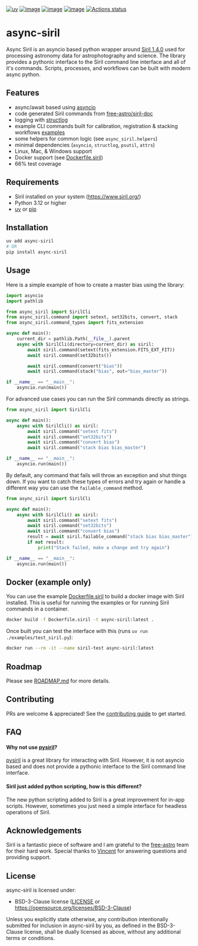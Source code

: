 [![uv](https://img.shields.io/endpoint?url=https://raw.githubusercontent.com/astral-sh/uv/main/assets/badge/v0.json)](https://github.com/astral-sh/uv)
[![image](https://img.shields.io/pypi/v/async-siril.svg)](https://pypi.python.org/pypi/async-siril)
[![image](https://img.shields.io/pypi/l/async-siril.svg)](https://pypi.python.org/pypi/async-siril)
[![image](https://img.shields.io/pypi/pyversions/async-siril.svg)](https://pypi.python.org/pypi/async-siril)
[![Actions status](https://github.com/KyleLeNeau/async-siril/actions/workflows/ci.yml/badge.svg)](https://github.com/KyleLeNeau/async-siril/actions)

# async-siril

Async Siril is an asyncio based python wrapper around [Siril 1.4.0](https://www.siril.org/) used for processing astronomy data for astrophotography and science. The library provides a pythonic interface to the Siril command line interface and all of it's commands. Scripts, processes, and workflows can be built with modern async python.

## Features

* async/await based using [asyncio](https://docs.python.org/3/library/asyncio.html)
* code generated Siril commands from [free-astro/siril-doc](https://gitlab.com/free-astro/siril-doc/)
* logging with [structlog](https://www.structlog.org/)
* example CLI commands built for calibration, registration & stacking workflows [examples](./examples)
* some helpers for common logic (see `async_siril.helpers`)
* minimal dependencies (`asyncio`, `structlog`, `psutil`, `attrs`)
* Linux, Mac, & Windows support
* Docker support (see [Dockerfile.siril](./Dockerfile.siril))
* 66% test coverage 

## Requirements

* Siril installed on your system (https://www.siril.org/)
* Python 3.12 or higher
* [uv](https://docs.astral.sh/uv/) or [pip](https://pip.pypa.io/en/stable/)

## Installation

```bash
uv add async-siril
# OR
pip install async-siril
```

## Usage

Here is a simple example of how to create a master bias using the library:

```python
import asyncio
import pathlib

from async_siril import SirilCli
from async_siril.command import setext, set32bits, convert, stack
from async_siril.command_types import fits_extension

async def main():
    current_dir = pathlib.Path(__file__).parent
    async with SirilCli(directory=current_dir) as siril:
        await siril.command(setext(fits_extension.FITS_EXT_FIT))
        await siril.command(set32bits())

        await siril.command(convert("bias"))
        await siril.command(stack("bias", out="bias_master"))

if __name__ == "__main__":
    asyncio.run(main())
```

For advanced use cases you can run the Siril commands directly as strings.

```python
from async_siril import SirilCli

async def main():
    async with SirilCli() as siril:
        await siril.command("setext fits")
        await siril.command("set32bits")
        await siril.command("convert bias")
        await siril.command("stack bias bias_master")

if __name__ == "__main__":
    asyncio.run(main())
```

By default, any command that fails will throw an exception and shut things down. If you want to catch these types of errors and try again or handle a different way you can use the `failable_command` method.

```python
from async_siril import SirilCli

async def main():
    async with SirilCli() as siril:
        await siril.command("setext fits")
        await siril.command("set32bits")
        await siril.command("convert bias")
        result = await siril.failable_command("stack bias bias_master")
        if not result:
            print("Stack failed, make a change and try again")

if __name__ == "__main__":
    asyncio.run(main())
```

## Docker (example only)

You can use the example [Dockerfile.siril](./Dockerfile.siril) to build a docker image with Siril installed. This is useful for running the examples or for running Siril commands in a container.

```bash
docker build -f Dockerfile.siril -t async-siril:latest .
```

Once built you can test the interface with this (runs `uv run ./examples/test_siril.py`):

```bash
docker run --rm -it --name siril-test async-siril:latest
```

## Roadmap

Please see [ROADMAP.md](./ROADMAP.md) for more details.

## Contributing

PRs are welcome & appreciated! See the [contributing guide](./CONTRIBUTING.md) to get started.

## FAQ

#### Why not use [pysiril](https://gitlab.com/free-astro/pysiril)?

[pysiril](https://gitlab.com/free-astro/pysiril) is a great library for interacting with Siril. However, it is not asyncio based and does not provide a pythonic interface to the Siril command line interface.

#### Siril just added python scripting, how is this different?

The new python scripting added to Siril is a great improvement for in-app scripts. However, sometimes you just need a simple interface for headless operations of Siril.

## Acknowledgements

Siril is a fantastic piece of software and I am grateful to the [free-astro](https://gitlab.com/free-astro) team for their hard work. Special thanks to [Vincent](https://gitlab.com/Vincent-FA) for answering questions and providing support.

## License

async-siril is licensed under:

- BSD-3-Clause license ([LICENSE](LICENSE) or <https://opensource.org/licenses/BSD-3-Clause>)

Unless you explicitly state otherwise, any contribution intentionally submitted for inclusion in async-siril by you, as defined in the BSD-3-Clause license, shall be dually licensed as above, without any additional terms or conditions.